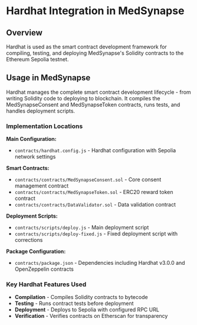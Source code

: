 # Hardhat Integration in MedSynapse

## Overview

Hardhat is used as the smart contract development framework for compiling, testing, and deploying MedSynapse's Solidity contracts to the Ethereum Sepolia testnet.

## Usage in MedSynapse

Hardhat manages the complete smart contract development lifecycle - from writing Solidity code to deploying to blockchain. It compiles the MedSynapseConsent and MedSynapseToken contracts, runs tests, and handles deployment scripts.

### Implementation Locations

**Main Configuration:**
- `contracts/hardhat.config.js` - Hardhat configuration with Sepolia network settings

**Smart Contracts:**
- `contracts/contracts/MedSynapseConsent.sol` - Core consent management contract
- `contracts/contracts/MedSynapseToken.sol` - ERC20 reward token contract  
- `contracts/contracts/DataValidator.sol` - Data validation contract

**Deployment Scripts:**
- `contracts/scripts/deploy.js` - Main deployment script
- `contracts/scripts/deploy-fixed.js` - Fixed deployment script with corrections

**Package Configuration:**
- `contracts/package.json` - Dependencies including Hardhat v3.0.0 and OpenZeppelin contracts

### Key Hardhat Features Used

- **Compilation** - Compiles Solidity contracts to bytecode
- **Testing** - Runs contract tests before deployment
- **Deployment** - Deploys to Sepolia with configured RPC URL
- **Verification** - Verifies contracts on Etherscan for transparency

